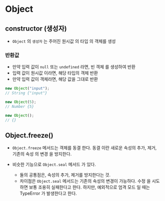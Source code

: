 # Object

## constructor (생성자)

- `Object` 의 `생성자` 는 주어진 원시값 의 타입 의 객체를 생성

### 반환값

- 만약 입력 값이 `null` 또는 `undefined` 라면, 빈 객체 를 생성하여 반환
- 입력 값이 원시값 이라면, 해당 타입의 객체 반환
- 만약 입력 값이 객체라면, 해당 값을 그대로 반환

```js
new Object("input");
// String {"input"}

new Object(5);
// Number {5}

new Object();
// {}
```

## Object.freeze()

- `Object.freeze` 메서드는 객체를 동결 한다. 동결 이란 새로운 속성의 추가, 제거, 기존의 속성 의 변경 을 방지한다.

- 비슷한 기능으로 `Object.seal` 메서드 가 있다.
  - 둘의 공통점은, 속성의 추가, 제거를 방지한다는 것.
  - 차이점은 `Object.seal` 메서드는 기존의 속성의 변경이 가능하다. 수정 을 시도하면 보통 조용히 실패한다고 한다. 하지만, 예외적으로 엄격 모드 일 때는 TypeError 가 발생한다고 한다.
